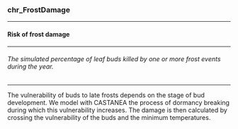 ### chr_FrostDamage



------
#### Risk of frost damage



------
###### The simulated percentage of leaf buds killed by one or more frost events during the year.



------
The vulnerability of buds to late frosts depends on the stage of bud development. We model with CASTANEA the process of dormancy breaking during which this vulnerability increases. The damage is then calculated by crossing the vulnerability of the buds and the minimum temperatures.